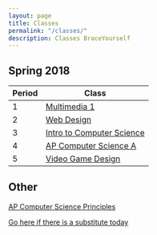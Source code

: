 ```yaml
---
layout: page
title: Classes
permalink: "/classes/"
description: Classes BraceYourself
---
```


## Spring 2018

<div class="section" markdown="1">

<div class="class-table" markdown="1">

| Period | Class                                    |
|--------|------------------------------------------|
| 1      | [Multimedia 1](/mm1)                     |
| 2      | [Web Design](/web) |
| 3      | [Intro to Computer Science](/intro_cs)   |
| 4      | [AP Computer Science A](/apcs)           |
| 5      | [Video Game Design](/game_design)        |


</div>
</div>

## Other

<div class="section" markdown="1">

[AP Computer Science Principles](/apcsp)


[Go here if there is a substitute today](today)
</div>

